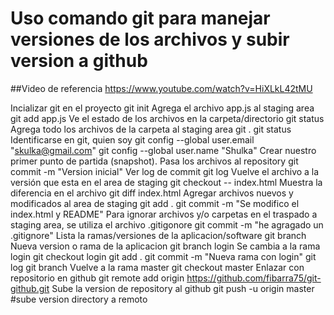 # Uso comando git para manejar versiones de los archivos y subir version a github
##Video de referencia
https://www.youtube.com/watch?v=HiXLkL42tMU

Incializar git en el proyecto
git init 
Agrega el archivo app.js al staging area
git add app.js
Ve el estado de los archivos en la carpeta/directorio
git status
Agrega todo los archivos de la carpeta al staging area
git .
git status
Identificarse en git, quien soy
git config --global user.email "skulka@gmail.com"
git config --global user.name "Shulka"
Crear nuestro primer punto de partida (snapshot). Pasa los archivos al repository
git commit -m "Version inicial"
Ver log de commit
git log
Vuelve el archivo a la versión que esta en el area de staging
git checkout -- index.html
Muestra la diferencia en el archivo
git diff index.html
Agregar archivos nuevos y modificados al area de staging
git add .
git commit -m "Se modifico el index.html y README"
Para ignorar archivos y/o carpetas en el traspado a staging area, se utiliza el archivo .gitigonore
git commit -m "he agragado un .gitignore"
Lista la ramas/versiones de la aplicacion/software
git branch 
Nueva version o rama de la aplicacion
git branch login
Se cambia a la rama login
git checkout login
git add . 
git commit -m "Nueva rama con login"
git log
git branch
Vuelve a la rama master
git checkout master
Enlazar con repositorio en github
git remote add origin https://github.com/fibarra75/git-github.git
Sube la version de repository al github
git push -u origin master #sube version directory a remoto